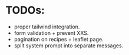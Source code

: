 # TODOs:

- proper tailwind integration.
- form validation + prevent XXS.
- pagination on recipes + leaflet page.
- split system prompt into separate messages.

